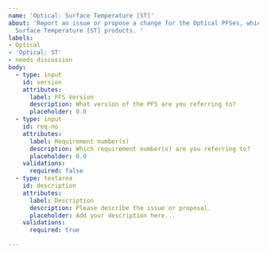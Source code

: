 ```yaml
---
name: 'Optical: Surface Temperature [ST]'
about: 'Report an issue or propose a change for the Optical PFSes, which applies for
  Surface Temperature [ST] products. '
labels:
- Optical
- 'Optical: ST'
- needs discussion
body:
  - type: input
    id: version
    attributes:
      label: PFS Version
      description: What version of the PFS are you referring to?
      placeholder: 0.0
  - type: input
    id: req-no
    attributes:
      label: Requirement number(s)
      description: Which requirement number(s) are you referring to?
      placeholder: 0.0
    validations:
      required: false
  - type: textarea
    id: description
    attributes:
      label: Description
      description: Please describe the issue or proposal.
      placeholder: Add your description here...
    validations:
      required: true

---
```



